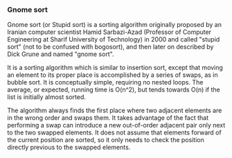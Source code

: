 ### Gnome sort
Gnome sort (or Stupid sort) is a sorting algorithm originally proposed by an Iranian computer scientist Hamid Sarbazi-Azad (Professor of Computer Engineering at Sharif University of Technology) in 2000 and called "stupid sort" (not to be confused with bogosort), and then later on described by Dick Grune and named "gnome sort".

It is a sorting algorithm which is similar to insertion sort, except that moving an element to its proper place is accomplished by a series of swaps, as in bubble sort. It is conceptually simple, requiring no nested loops. The average, or expected, running time is O(n^2), but tends towards O(n) if the list is initially almost sorted.

The algorithm always finds the first place where two adjacent elements are in the wrong order and swaps them. It takes advantage of the fact that performing a swap can introduce a new out-of-order adjacent pair only next to the two swapped elements. It does not assume that elements forward of the current position are sorted, so it only needs to check the position directly previous to the swapped elements.